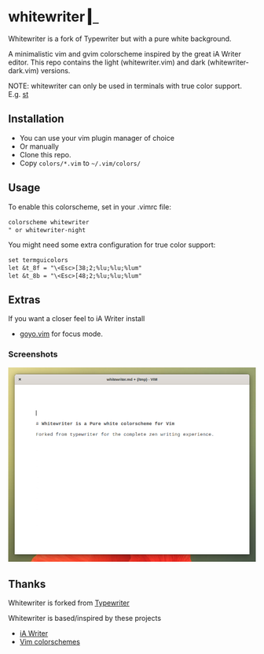 # whitewriter [▎](https://github.com/mipmip/vim-whitewriter)

Whitewriter is a fork of Typewriter but with a pure white background.

A minimalistic vim and gvim colorscheme inspired by the great iA Writer editor.
This repo contains the light (whitewriter.vim) and dark (whitewriter-dark.vim)
versions.

NOTE: whitewriter can only be used in terminals with true color support. E.g.
[st](https://st.suckless.org/)

## Installation

- You can use your vim plugin manager of choice
- Or manually
- Clone this repo.
- Copy `colors/*.vim` to `~/.vim/colors/`

## Usage

To enable this colorscheme, set in your .vimrc file:

```vim
colorscheme whitewriter
" or whitewriter-night
```

You might need some extra configuration for true color support:

```vim
set termguicolors
let &t_8f = "\<Esc>[38;2;%lu;%lu;%lum"
let &t_8b = "\<Esc>[48;2;%lu;%lu;%lum"
```

## Extras

If you want a closer feel to iA Writer install

- [goyo.vim](https://github.com/junegunn/goyo.vim) for focus mode.

### Screenshots

![vim](./screenshot.png)

## Thanks

Whitewriter is forked from [Typewriter](https://github.com/logico/typewriter-vim)

Whitewriter is based/inspired by these projects

- [iA Writer](https://ia.net/writer/)
- [Vim colorschemes](https://github.com/flazz/vim-colorschemes)

